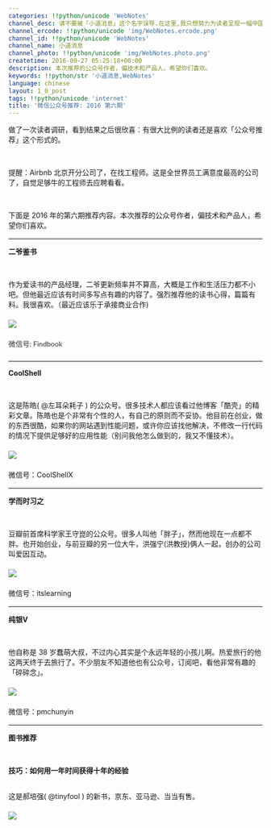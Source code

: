 ```yaml
---
categories: !!python/unicode 'WebNotes'
channel_desc: 请不要被「小道消息」这个名字误导.在这里,我只想努力为读者呈现一幅中国互联网的清明上河图.
channel_ercode: !!python/unicode 'img/WebNotes.ercode.png'
channel_id: !!python/unicode 'WebNotes'
channel_name: 小道消息
channel_photo: !!python/unicode 'img/WebNotes.photo.png'
createtime: 2016-09-27 05:25:18+00:00
description: 本次推荐的公众号作者，偏技术和产品人，希望你们喜欢。
keywords: !!python/str '小道消息,WebNotes'
language: chinese
layout: 1_0_post
tags: !!python/unicode 'internet'
title: '微信公众号推荐: 2016 第六期'
---
```

<div class="rich_media_content" id="js_content">
<p>
         做了一次读者调研，看到结果之后很欣喜：有很大比例的读者还是喜欢「公众号推荐」这个形式的。
        </p>
<p>
<br/>
</p>
<p>
         提醒：Airbnb 北京开分公司了，在找工程师。这是全世界员工满意度最高的公司了，自觉足够牛的工程师去应聘看看。
        </p>
<p>
<br/>
</p>
<p>
         下面是 2016 年的第六期推荐内容。本次推荐的公众号作者，偏技术和产品人，希望你们喜欢。
        </p>
<hr style="font-family: Lato, Helvetica, Arial, freesans, clean, sans-serif; border-right-width: 0px; border-bottom-width: 0px; border-left-width: 0px; border-top-style: solid; border-top-color: rgb(234, 234, 234); height: 1px; margin-top: 1em; margin-bottom: 1em; color: rgb(51, 51, 51); white-space: normal;"/>
<p>
<strong>
          二爷鉴书
         </strong>
</p>
<p>
<strong>
<br/>
</strong>
</p>
<p>
         作为爱读书的产品经理，二爷更新频率并不算高，大概是工作和生活压力都不小吧。但他最近应该有时间多写点有趣的内容了。强烈推荐他的读书心得，篇篇有料。我很喜欢。（最近应该乐于承接商业合作)
        </p>
<p style="font-family: Lato, Helvetica, Arial, freesans, clean, sans-serif; border: 0px; margin-top: 1.5em; margin-bottom: 1.5em; outline: 0px; line-height: 1.5em; color: rgb(51, 51, 51); white-space: normal;">
<img data-ratio="1" data-s="300,640" data-src="" data-type="jpeg" data-w="430" src="{{ '/img/ow5rEn8QGlHpm78Dw7VI57pH9VGGDW3YJnkNPnlDryC8hwPmS5w2h8O7HMaBfSVmIEEuWKde142wcalFFpdQHQ.jpeg' | prepend: site.img | replace: '//','/' }}"/>
<br/>
</p>
<p style="font-family: Lato, Helvetica, Arial, freesans, clean, sans-serif; border: 0px; margin-top: 1.5em; margin-bottom: 1.5em; outline: 0px; line-height: 1.5em; color: rgb(51, 51, 51); white-space: normal;">
         微信号: Findbook
        </p>
<hr style="font-family: Lato, Helvetica, Arial, freesans, clean, sans-serif; border-right-width: 0px; border-bottom-width: 0px; border-left-width: 0px; border-top-style: solid; border-top-color: rgb(234, 234, 234); height: 1px; margin-top: 1em; margin-bottom: 1em; color: rgb(51, 51, 51); white-space: normal;"/>
<p>
<strong>
          CoolShell
         </strong>
</p>
<p>
<strong>
<br/>
</strong>
</p>
<p>
         这是陈皓( @左耳朵耗子 ) 的公众号。很多技术人都应该看过他博客「酷壳」的精彩文章。陈皓也是个非常有个性的人，有自己的原则而不妥协。他目前在创业，做的东西很酷，如果你的网站遇到性能问题，或许你应该找他解决，不修改一行代码的情况下提供足够好的应用性能（别问我他怎么做到的，我又不懂技术）。
        </p>
<p style="font-family: Lato, Helvetica, Arial, freesans, clean, sans-serif; border: 0px; margin-top: 1.5em; margin-bottom: 1.5em; outline: 0px; line-height: 1.5em; color: rgb(51, 51, 51); white-space: normal;">
<img data-ratio="1" data-s="300,640" data-src="" data-type="jpeg" data-w="430" src="{{ '/img/ow5rEn8QGlHpm78Dw7VI57pH9VGGDW3YhbmTJ3ndSFPPB9g92CYOQM1OVQUzze6THVc5lKf9kxCr5Niag7saPVQ.jpeg' | prepend: site.img | replace: '//','/' }}"/>
<br/>
</p>
<p>
         微信号：CoolShellX
        </p>
<hr style="font-family: Lato, Helvetica, Arial, freesans, clean, sans-serif; border-right-width: 0px; border-bottom-width: 0px; border-left-width: 0px; border-top-style: solid; border-top-color: rgb(234, 234, 234); height: 1px; margin-top: 1em; margin-bottom: 1em; color: rgb(51, 51, 51); white-space: normal;"/>
<p>
<strong>
          学而时习之
         </strong>
</p>
<p>
<br/>
</p>
<p>
         豆瓣前首席科学家王守崑的公众号。很多人叫他「胖子」，然而他现在一点都不胖。也开始创业，与前豆瓣的另一位大牛，洪强宁(洪教授)俩人一起，创办的公司叫爱因互动。
        </p>
<p style="font-family: Lato, Helvetica, Arial, freesans, clean, sans-serif; border: 0px; margin-top: 1.5em; margin-bottom: 1.5em; outline: 0px; line-height: 1.5em; color: rgb(51, 51, 51); white-space: normal;">
<img data-ratio="1" data-s="300,640" data-src="" data-type="jpeg" data-w="430" src="{{ '/img/ow5rEn8QGlHpm78Dw7VI57pH9VGGDW3YHu7M1k6IL0oWtvQUGice4tOcyJh7hdcSJWCAhURpeE8hVE4X99Okhsg.jpeg' | prepend: site.img | replace: '//','/' }}"/>
<br/>
</p>
<p>
         微信号：itslearning
        </p>
<hr style="font-family: Lato, Helvetica, Arial, freesans, clean, sans-serif; border-right-width: 0px; border-bottom-width: 0px; border-left-width: 0px; border-top-style: solid; border-top-color: rgb(234, 234, 234); height: 1px; margin-top: 1em; margin-bottom: 1em; color: rgb(51, 51, 51); white-space: normal;"/>
<p>
<strong>
          纯银V
         </strong>
</p>
<p>
<br/>
</p>
<p>
         他自称是 38 岁蠢萌大叔，不过内心其实是个永远年轻的小孩儿啊。热爱旅行的他这两天终于去旅行了。不少朋友不知道他也有公众号，订阅吧，看他非常有趣的「碎碎念」。
        </p>
<p style="font-family: Lato, Helvetica, Arial, freesans, clean, sans-serif; border: 0px; margin-top: 1.5em; margin-bottom: 1.5em; outline: 0px; line-height: 1.5em; color: rgb(51, 51, 51); white-space: normal;">
<img data-ratio="1" data-s="300,640" data-src="" data-type="jpeg" data-w="430" src="{{ '/img/ow5rEn8QGlHpm78Dw7VI57pH9VGGDW3Yfdt6lOO5ZBmqkk1Nb46PH2WEOyMia8icT8SKLy4YrRzPGMzjN7ziaSIicg.jpeg' | prepend: site.img | replace: '//','/' }}"/>
<br/>
</p>
<p>
         微信号：pmchunyin
        </p>
<hr style="font-family: Lato, Helvetica, Arial, freesans, clean, sans-serif; border-right-width: 0px; border-bottom-width: 0px; border-left-width: 0px; border-top-style: solid; border-top-color: rgb(234, 234, 234); height: 1px; margin-top: 1em; margin-bottom: 1em; color: rgb(51, 51, 51); white-space: normal;"/>
<p>
<strong>
          图书推荐
         </strong>
</p>
<p>
<br/>
</p>
<p>
<strong>
          技巧：如何用一年时间获得十年的经验
         </strong>
</p>
<p>
<br/>
         这是郝培强(
         <a>
          @tinyfool
         </a>
         ) 的新书，京东、亚马逊、当当有售。
         <br/>
</p>
<p style="font-family: Lato, Helvetica, Arial, freesans, clean, sans-serif; border: 0px; margin-top: 1.5em; margin-bottom: 1.5em; outline: 0px; line-height: 1.5em; color: rgb(51, 51, 51); white-space: normal;">
<img data-ratio="1.2734375" data-s="300,640" data-src="" data-type="jpeg" data-w="1280" src="{{ '/img/ow5rEn8QGlHpm78Dw7VI57pH9VGGDW3YFb4zW2dXUPTCG64eolFW1KHYicWkRRZCY71YKsBZsUZXIJNlE0bvu7w.jpeg' | prepend: site.img | replace: '//','/' }}"/>
<br/>
</p>
<p>
<br/>
</p>
</div>
